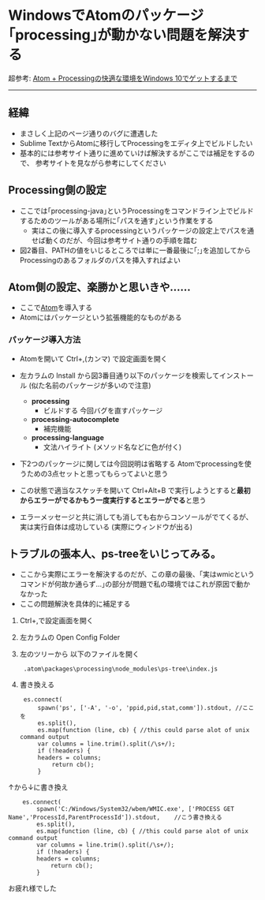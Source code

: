 
# WindowsでAtomのパッケージ｢processing｣が動かない問題を解決する

超参考: [Atom + Processingの快適な環境をWindows 10でゲットするまで](http://caughtacold.hatenablog.com/entry/2016/03/23/173433)

---

## 経緯
+ まさしく上記のページ通りのバグに遭遇した
+ Sublime TextからAtomに移行してProcessingをエディタ上でビルドしたい
+ 基本的には参考サイト通りに進めていけば解決するがここでは補足をするので、
参考サイトを見ながら参考にしてください

## Processing側の設定
+ ここでは｢processing-java｣というProcessingをコマンドライン上でビルドするためのツールがある場所に｢パスを通す｣という作業をする
	+ 実はこの後に導入するprocessingというパッケージの設定上でパスを通せば動くのだが、今回は参考サイト通りの手順を踏む
+ 図2番目、PATHの値をいじるところでは単に一番最後に｢;｣を追加してからProcessingのあるフォルダのパスを挿入すればよい

## Atom側の設定、楽勝かと思いきや……
+ ここで[Atom](https://atom.io/)を導入する
+ Atomにはパッケージという拡張機能的なものがある

### パッケージ導入方法
+ Atomを開いて Ctrl+,(カンマ) で設定画面を開く
+ 左カラムの Install から図3番目通り以下のパッケージを検索してインストール
 (似た名前のパッケージが多いので注意) 
 
	+ **processing**
		+ ビルドする 今回バグを直すパッケージ
	+ **processing-autocomplete**
		+ 補完機能
	+ **processing-language**
		+ 文法ハイライト (メソッド名などに色が付く)

+ 下2つのパッケージに関しては今回説明は省略する
Atomでprocessingを使うための3点セットと思ってもらってよいと思う
+ この状態で適当なスケッチを開いて Ctrl+Alt+B で実行しようとすると**最初からエラーがでるかもう一度実行するとエラーがでる**と思う
+ エラーメッセージと共に消しても消しても右からコンソールがでてくるが、実は実行自体は成功している (実際にウィンドウが出る)

## トラブルの張本人、ps-treeをいじってみる。
+ ここから実際にエラーを解決するのだが、この章の最後、｢実はwmicというコマンドが何故か通らず…｣の部分が問題で私の環境ではこれが原因で動かなかった
+ ここの問題解決を具体的に補足する

1. Ctrl+,で設定画面を開く
2. 左カラムの Open Config Folder
3. 左のツリーから 以下のファイルを開く
	
		.atom\packages\processing\node_modules\ps-tree\index.js

4. 書き換える

		es.connect(
			spawn('ps', ['-A', '-o', 'ppid,pid,stat,comm']).stdout,	//ここを
			es.split(),
			es.map(function (line, cb) { //this could parse alot of unix command output
			var columns = line.trim().split(/\s+/);
			if (!headers) {
			headers = columns;
				return cb();
			}

  ↑から↓に書き換え

		es.connect(
			spawn('C:/Windows/System32/wbem/WMIC.exe', ['PROCESS GET Name','ProcessId,ParentProcessId']).stdout,	//こう書き換える
			es.split(),
			es.map(function (line, cb) { //this could parse alot of unix command output
			var columns = line.trim().split(/\s+/);
			if (!headers) {
			headers = columns;
				return cb();
			}

お疲れ様でした
